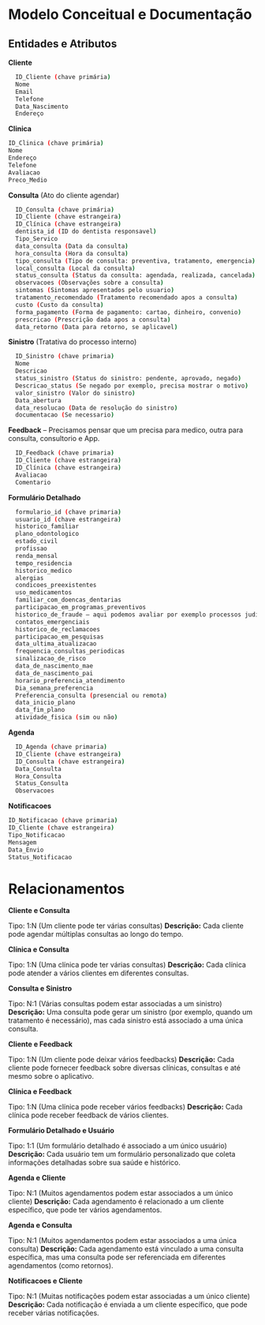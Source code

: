 
# Modelo Conceitual e Documentação 

## Entidades e Atributos 

**Cliente**
```bash
  ID_Cliente (chave primária) 
  Nome 
  Email 
  Telefone 
  Data_Nascimento 
  Endereço 
```
 
**Clinica**
```bash
ID_Clinica (chave primária) 
Nome 
Endereço 
Telefone 
Avaliacao
Preco_Medio 
```

**Consulta** (Ato do cliente agendar) 
```bash
  ID_Consulta (chave primária) 
  ID_Cliente (chave estrangeira) 
  ID_Clínica (chave estrangeira) 
  dentista_id (ID do dentista responsavel) 
  Tipo_Servico 
  data_consulta (Data da consulta) 
  hora_consulta (Hora da consulta) 
  tipo_consulta (Tipo de consulta: preventiva, tratamento, emergencia) 
  local_consulta (Local da consulta) 
  status_consulta (Status da consulta: agendada, realizada, cancelada) 
  observacoes (Observações sobre a consulta) 
  sintomas (Sintomas apresentados pelo usuario) 
  tratamento_recomendado (Tratamento recomendado apos a consulta) 
  custo (Custo da consulta) 
  forma_pagamento (Forma de pagamento: cartao, dinheiro, convenio) 
  prescricao (Prescrição dada apos a consulta) 
  data_retorno (Data para retorno, se aplicavel) 
```

**Sinistro** (Tratativa do processo interno) 
```bash
  ID_Sinistro (chave primaria) 
  Nome 
  Descricao
  status_sinistro (Status do sinistro: pendente, aprovado, negado) 
  Descricao_status (Se negado por exemplo, precisa mostrar o motivo) 
  valor_sinistro (Valor do sinistro) 
  Data_abertura 
  data_resolucao (Data de resolução do sinistro) 
  documentacao (Se necessario) 
```

**Feedback** – Precisamos pensar que um precisa para medico, outra para consulta, consultorio e App. 
```bash
  ID_Feedback (chave primaria) 
  ID_Cliente (chave estrangeira) 
  ID_Clínica (chave estrangeira) 
  Avaliacao 
  Comentario 
```

**Formulário Detalhado**
```bash
  formulario_id (chave primaria) 
  usuario_id (chave estrangeira) 
  historico_familiar 
  plano_odontologico 
  estado_civil 
  profissao 
  renda_mensal 
  tempo_residencia 
  historico_medico 
  alergias 
  condicoes_preexistentes 
  uso_medicamentos 
  familiar_com_doencas_dentarias 
  participacao_em_programas_preventivos 
  historico_de_fraude – aqui podemos avaliar por exemplo processos judiciais que tem API na internet 
  contatos_emergenciais 
  historico_de_reclamacoes 
  participacao_em_pesquisas 
  data_ultima_atualizacao 
  frequencia_consultas_periodicas 
  sinalizacao_de_risco 
  data_de_nascimento_mae 
  data_de_nascimento_pai 
  horario_preferencia_atendimento 
  Dia_semana_preferencia 
  Preferencia_consulta (presencial ou remota) 
  data_inicio_plano 
  data_fim_plano 
  atividade_fisica (sim ou não) 
```

**Agenda**
```bash
  ID_Agenda (chave primaria) 
  ID_Cliente (chave estrangeira) 
  ID_Consulta (chave estrangeira) 
  Data_Consulta 
  Hora_Consulta 
  Status_Consulta 
  Observacoes 
```

**Notificacoes**
```bash
ID_Notificacao (chave primaria) 
ID_Cliente (chave estrangeira) 
Tipo_Notificacao 
Mensagem 
Data_Envio 
Status_Notificacao 
```

# Relacionamentos 

**Cliente e Consulta**

Tipo: 1:N (Um cliente pode ter várias consultas) 
**Descrição:** Cada cliente pode agendar múltiplas consultas ao longo do tempo. 

**Clínica e Consulta**

Tipo: 1:N (Uma clínica pode ter várias consultas) 
**Descrição:** Cada clínica pode atender a vários clientes em diferentes consultas. 

**Consulta e Sinistro**

Tipo: N:1 (Várias consultas podem estar associadas a um sinistro) 
**Descrição:** Uma consulta pode gerar um sinistro (por exemplo, quando um tratamento é necessário), mas cada sinistro está associado a uma única consulta. 

**Cliente e Feedback**

Tipo: 1:N (Um cliente pode deixar vários feedbacks) 
**Descrição:** Cada cliente pode fornecer feedback sobre diversas clínicas, consultas e até mesmo sobre o aplicativo. 

**Clínica e Feedback**

Tipo: 1:N (Uma clínica pode receber vários feedbacks) 
**Descrição:** Cada clínica pode receber feedback de vários clientes. 

**Formulário Detalhado e Usuário**

Tipo: 1:1 (Um formulário detalhado é associado a um único usuário) 
**Descrição:** Cada usuário tem um formulário personalizado que coleta informações detalhadas sobre sua saúde e histórico. 

**Agenda e Cliente**

Tipo: N:1 (Muitos agendamentos podem estar associados a um único cliente) 
**Descrição:** Cada agendamento é relacionado a um cliente específico, que pode ter vários agendamentos. 

**Agenda e Consulta**

Tipo: N:1 (Muitos agendamentos podem estar associados a uma única consulta) 
**Descrição:** Cada agendamento está vinculado a uma consulta específica, mas uma consulta pode ser referenciada em diferentes agendamentos (como retornos). 

**Notificacoes e Cliente**

Tipo: N:1 (Muitas notificações podem estar associadas a um único cliente) 
**Descrição:** Cada notificação é enviada a um cliente específico, que pode receber várias notificações. 

 

 

 

